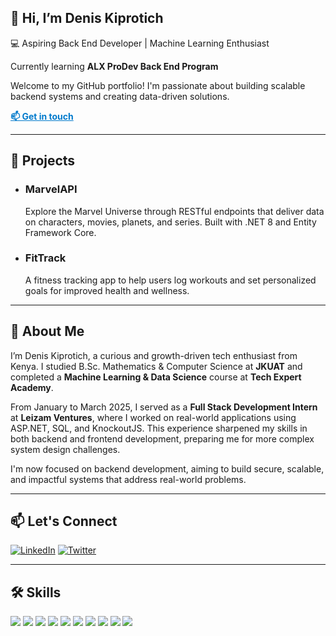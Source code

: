 <!---  # 👋 Hi, I’m Denis Kiprotich

- 💻 Aspiring Back End Developer | Machine Learning Enthusiast
- 👀 Passionate about Back End Development and Data-Driven Solutions
- 🌱 Currently learning: **ALX ProDev Back End Program**
- 🎓 Studied B.Sc. Mathematics & Computer Science at **JKUAT**
- 🧠 Completed Machine Learning & Data Science course at **Tech Expert Academy**
- ✅ Completed a 3-month internship (Jan–March 2025) at **Leizam Ventures** --->
<!--- as part of the JKUAT & Leizam Ventures Skill Enhancement Program - 🌍 GCGO Focus: Governance to reduce corruption among youth, especially in employment--->
<!--- 
---

## 🛠 My Skills

![C#](https://img.shields.io/badge/C%23-178600?style=for-the-badge&logo=c-sharp&logoColor=white)
![.NET](https://img.shields.io/badge/.NET-512BD4?style=for-the-badge&logo=dotnet&logoColor=white)
![ASP.NET](https://img.shields.io/badge/ASP.NET-512BD4?style=for-the-badge&logo=dotnet&logoColor=white)
![KnockoutJS](https://img.shields.io/badge/KnockoutJS-8C4E9F?style=for-the-badge&logo=knockout&logoColor=white)
![Python](https://img.shields.io/badge/Python-3776AB?style=for-the-badge&logo=python&logoColor=white)
![SQL](https://img.shields.io/badge/SQL-4479A1?style=for-the-badge&logo=postgresql&logoColor=white)
![Machine Learning](https://img.shields.io/badge/Machine%20Learning-FF6F00?style=for-the-badge&logo=scikit-learn&logoColor=white)
![Pandas](https://img.shields.io/badge/Pandas-150458?style=for-the-badge&logo=pandas&logoColor=white)
![NumPy](https://img.shields.io/badge/NumPy-013243?style=for-the-badge&logo=numpy&logoColor=white)
![Git](https://img.shields.io/badge/Git-F05032?style=for-the-badge&logo=git&logoColor=white) --->

<!---
![Visual Studio](https://img.shields.io/badge/Visual%20Studio-5C2D91?style=for-the-badge&logo=visualstudio&logoColor=white)
![VS Code](https://img.shields.io/badge/VS%20Code-007ACC?style=for-the-badge&logo=visualstudiocode&logoColor=white)
--->
<!--- 
---

## 📫 Let's Connect

[![Email](https://img.shields.io/badge/Email-D14836?style=for-the-badge&logo=gmail&logoColor=white)](mailto:denis.k.too@gmail.com)
[![LinkedIn](https://img.shields.io/badge/LinkedIn-0077B5?style=for-the-badge&logo=linkedin&logoColor=white)](https://www.linkedin.com/in/denis-kiprotich-a8a77124a/)
[![Twitter](https://img.shields.io/badge/Twitter-1DA1F2?style=for-the-badge&logo=twitter&logoColor=white)](https://x.com/kiprotich507) --->

<!--
- 💞️ I’m looking to collaborate on innovative backend or ML projects
- ⚡ Fun fact: I bridge logic and creativity in every project I take on!
-->

<!---
deni-kip/deni-kip is a ✨ special ✨ repository because its `README.md` (this file) appears on your GitHub profile.
You can click the Preview link to take a look at your changes.
--->


<!-- GitHub Profile Portfolio Template for Denis Kiprotich -->

<!-- Home Page Section -->
<section id="home">
  <h1>👋 Hi, I’m Denis Kiprotich</h1>
  <p>💻 Aspiring Back End Developer | Machine Learning Enthusiast</p>
  <p>Currently learning <strong>ALX ProDev Back End Program</strong></p>
  <p>Welcome to my GitHub portfolio! I'm passionate about building scalable backend systems and creating data-driven solutions.</p>
  <a href="#contact" style="font-weight: bold; color: #007acc;">📫 Get in touch</a>
</section>

<hr>

<!-- Projects Page Section -->
<section id="projects">
  <h2>🚀 Projects</h2>
  <ul>
    <li>
      <h3>MarvelAPI</h3>
      <p>Explore the Marvel Universe through RESTful endpoints that deliver data on characters, movies, planets, and series. Built with .NET 8 and Entity Framework Core.</p>
    </li>
    <li>
      <h3>FitTrack</h3>
      <p>A fitness tracking app to help users log workouts and set personalized goals for improved health and wellness.</p>
    </li>
  </ul>
</section>

<hr>

<!-- About Page Section -->
<!-- About Page Section -->
<section id="about">
  <h2>📖 About Me</h2>
  <p>I’m Denis Kiprotich, a curious and growth-driven tech enthusiast from Kenya. I studied B.Sc. Mathematics & Computer Science at <strong>JKUAT</strong> and completed a <strong>Machine Learning & Data Science</strong> course at <strong>Tech Expert Academy</strong>.</p>
  <p>From January to March 2025, I served as a <strong>Full Stack Development Intern</strong> at <strong>Leizam Ventures</strong>, where I worked on real-world applications using ASP.NET, SQL, and KnockoutJS. This experience sharpened my skills in both backend and frontend development, preparing me for more complex system design challenges.</p>
  <p>I'm now focused on backend development, aiming to build secure, scalable, and impactful systems that address real-world problems.</p>
</section>

<hr>

<!-- Contact Page Section -->
<section id="contact">
<!--   <h2>📫 Contact Me</h2>
  <p>Let’s connect and collaborate on backend, machine learning, or data-driven projects!</p>
  <ul>
    <li>Email: <a href="mailto:denis.k.too@gmail.com">denis.k.too@gmail.com</a></li>
    <li>LinkedIn: <a href="https://www.linkedin.com/in/denis-kiprotich-a8a77124a/">linkedin.com/in/denis-kiprotich</a></li>
    <li>Twitter: <a href="https://x.com/kiprotich507">@kiprotich507</a></li>
  </ul> -->
  <h2>📫 Let's Connect</h2>

  <!--- [![Email](https://img.shields.io/badge/Email-D14836?style=for-the-badge&logo=gmail&logoColor=white)](mailto:denis.k.too@gmail.com)--->
  [![LinkedIn](https://img.shields.io/badge/LinkedIn-0077B5?style=for-the-badge&logo=linkedin&logoColor=white)](https://www.linkedin.com/in/denis-kiprotich-a8a77124a/)
  [![Twitter](https://img.shields.io/badge/Twitter-1DA1F2?style=for-the-badge&logo=twitter&logoColor=white)](https://x.com/kiprotich507)

</section>

<hr>

<!-- Skills Badge Section -->
<section id="skills">
  <h2>🛠 Skills</h2>
  <p>
    <img src="https://img.shields.io/badge/C%23-178600?style=for-the-badge&logo=c-sharp&logoColor=white" />
    <img src="https://img.shields.io/badge/.NET-512BD4?style=for-the-badge&logo=dotnet&logoColor=white" />
    <img src="https://img.shields.io/badge/ASP.NET-512BD4?style=for-the-badge&logo=dotnet&logoColor=white" />
    <img src="https://img.shields.io/badge/KnockoutJS-8C4E9F?style=for-the-badge&logo=knockout&logoColor=white" />
    <img src="https://img.shields.io/badge/Python-3776AB?style=for-the-badge&logo=python&logoColor=white" />
    <img src="https://img.shields.io/badge/SQL-4479A1?style=for-the-badge&logo=postgresql&logoColor=white" />
    <img src="https://img.shields.io/badge/Machine%20Learning-FF6F00?style=for-the-badge&logo=scikit-learn&logoColor=white" />
    <img src="https://img.shields.io/badge/Pandas-150458?style=for-the-badge&logo=pandas&logoColor=white" />
    <img src="https://img.shields.io/badge/NumPy-013243?style=for-the-badge&logo=numpy&logoColor=white" />
    <img src="https://img.shields.io/badge/Git-F05032?style=for-the-badge&logo=git&logoColor=white" />
  </p>
</section>

